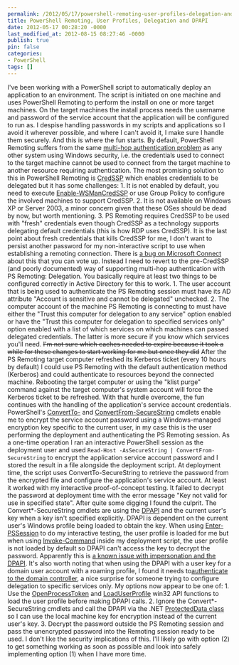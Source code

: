 ```yaml
---
permalink: /2012/05/17/powershell-remoting-user-profiles-delegation-and-dpapi/
title: PowerShell Remoting, User Profiles, Delegation and DPAPI
date: 2012-05-17 00:28:20 -0000
last_modified_at: 2012-08-15 08:27:46 -0000
publish: true
pin: false
categories:
- PowerShell
tags: []
---
```

I've been working with a PowerShell script to automatically deploy an application to an environment. The script is initiated on one machine and uses PowerShell Remoting to perform the install on one or more target machines. On the target machines the install process needs the username and password of the service account that the application will be configured to run as. I despise handling passwords in my scripts and applications so I avoid it wherever possible, and where I can't avoid it, I make sure I handle them securely. And this is where the fun starts. By default, PowerShell Remoting suffers from the same [multi-hop authentication problem](http://blogs.technet.com/b/askds/archive/2008/06/13/understanding-kerberos-double-hop.aspx) as any other system using Windows security, i.e. the credentials used to connect to the target machine cannot be used to connect from the target machine to another resource requiring authentication. The most promising solution to this in PowerShell Remoting is [CredSSP](http://msdn.microsoft.com/en-us/library/windows/desktop/ee309365\(v=vs.85\).aspx) which enables credentials to be delegated but it has some challenges:
    1. It is not enabled by default, you need to execute [Enable-WSManCredSSP](http://technet.microsoft.com/en-us/library/dd819517.aspx) or use Group Policy to configure the involved machines to support CredSSP.
    2. It is not available on Windows XP or Server 2003, a minor concern given that these OSes should be dead by now, but worth mentioning.
    3. PS Remoting requires CredSSP to be used with "fresh" credentials even though CredSSP as a technology supports delegating default credentials (this is how RDP uses CredSSP).
It is the last point about fresh credentials that kills CredSSP for me, I don't want to persist another password for my non-interactive script to use when establishing a remoting connection. There is [a bug on Microsoft Connect](https://connect.microsoft.com/PowerShell/feedback/details/498377/credssp-should-allow-delegation-of-default-current-credentials) about this that you can vote up. Instead I need to revert to the pre-CredSSP (and poorly documented) way of supporting multi-hop authentication with PS Remoting: Delegation. You basically require at least two things to be configured correctly in Active Directory for this to work.
    1. The user account that is being used to authenticate the PS Remoting session must have its AD attribute "Account is sensitive and cannot be delegated" unchecked.
    2. The computer account of the machine PS Remoting is connecting to must have either the "Trust this computer for delegation to any service" option enabled or have the "Trust this computer for delegation to specified services only" option enabled with a list of which services on which machines can passed delegated credentials. The latter is more secure if you know which services you'll need.
~~I'm not sure which caches needed to expire because it took a while for these changes to start working for me but once they did~~ After the PS Remoting target computer refreshed its Kerberos ticket (every 10 hours by default) I could use PS Remoting with the default authentication method (Kerberos) and could authenticate to resources beyond the connected machine. Rebooting the target computer or using the "klist purge" command against the target computer's system account will force the Kerberos ticket to be refreshed. With that hurdle overcome, the fun continues with the handling of the application's service account credentials. PowerShell's [ConvertTo-](http://technet.microsoft.com/en-us/library/dd347656.aspx) and [ConvertFrom-SecureString](http://technet.microsoft.com/en-us/library/dd315356.aspx) cmdlets enable me to encrypt the service account password using a Windows-managed encryption key specific to the current user, in my case this is the user performing the deployment and authenticating the PS Remoting session. As a one-time operation I ran an interactive PowerShell session as the deployment user and used `Read-Host -AsSecureString | ConvertFrom-SecureString` to encrypt the application service account password and I stored the result in a file alongside the deployment script. At deployment time, the script uses ConvertTo-SecureString to retrieve the password from the encrypted file and configure the application's service account. At least it worked with my interactive proof-of-concept testing. It failed to decrypt the password at deployment time with the error message "Key not valid for use in specified state". After quite some digging I found the culprit. The Convert*-SecureString cmdlets are using the [DPAPI](http://msdn.microsoft.com/en-us/library/ms995355.aspx) and the current user's key when a key isn't specified explicitly. DPAPI is dependent on the current user's Windows profile being loaded to obtain the key. When using [Enter-PSSession](http://technet.microsoft.com/en-us/library/dd315384.aspx) to do my interactive testing, the user profile is loaded for me but when using [Invoke-Command](http://technet.microsoft.com/en-us/library/dd347578.aspx) inside my deployment script, the user profile is not loaded by default so DPAPI can't access the key to decrypt the password. Apparently this is [a known issue with impersonation and the DPAPI](http://msdn.microsoft.com/en-us/library/system.security.cryptography.protecteddata.unprotect.aspx). It's also worth noting that when using the DPAPI with a user key for a domain user account with a roaming profile, I found it needs to[authenticate to the domain controller](http://support.microsoft.com/kb/309408#6), a nice surprise for someone trying to configure delegation to specific services only. My options now appear to be one of:
    1. Use the [OpenProcessToken](http://msdn.microsoft.com/en-us/library/aa379295\(v=vs.85\).aspx) and [LoadUserProfile](http://msdn.microsoft.com/en-us/library/bb762281.aspx) win32 API functions to load the user profile before making DPAPI calls.
    2. Ignore the Convert*-SecureString cmdlets and call the DPAPI via the .NET [ProtectedData class](http://msdn.microsoft.com/en-us/library/2c64xe0y) so I can use the local machine key for encryption instead of the current user's key.
    3. Decrypt the password outside the PS Remoting session and pass the unencrypted password into the Remoting session ready to be used. I don't like the security implications of this.
I'll likely go with option (2) to get something working as soon as possible and look into safely implementing option (1) when I have more time.
